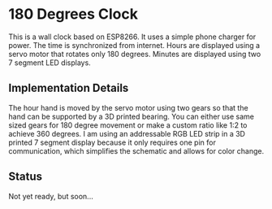 # 180 Degrees Clock

This is a wall clock based on ESP8266. It uses a simple phone charger for power. 
The time is synchronized from internet. Hours are displayed using a servo motor that rotates only 180 degrees. Minutes are displayed using two 7 segment LED displays.

## Implementation  Details

The hour hand is moved by the servo motor using two gears so that the hand can be supported by a 3D printed bearing. You can either use same sized gears for 180 degree movement or make a custom ratio like 1:2 to achieve 360 degrees.
I am using an addressable RGB LED strip in a 3D printed 7 segment display because it only requires one pin for communication, which simplifies the schematic and allows for color change.

## Status

Not yet ready, but soon...
